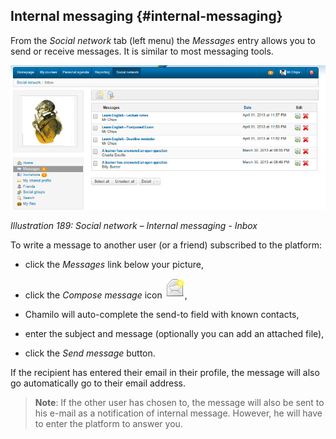 ## Internal messaging {#internal-messaging}

From the _Social network_ tab (left menu) the _Messages_ entry allows you to send or receive messages. It is similar to most messaging tools.

![](../assets/images257.png)

*Illustration 189: Social network – Internal messaging - Inbox*

To write a message to another user (or a friend) subscribed to the platform:

*   click the _Messages_ link below your picture,

*   click the _Compose message_ icon ![](../assets/graphics338.png),

*   Chamilo will auto-complete the send-to field with known contacts,

*   enter the subject and message (optionally you can add an attached file),

*   click the _Send message_ button.

If the recipient has entered their email in their profile, the message will also go automatically go to their email address.

> **Note**: If the other user has chosen to, the message will also be sent to his e-mail as a notification of internal message. However, he will have to enter the platform to answer you.